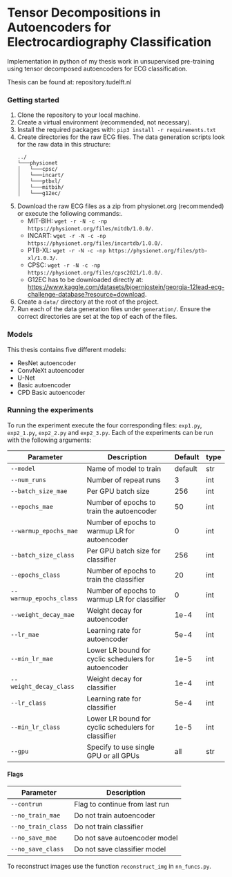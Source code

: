 # Tensor Decompositions in Autoencoders for Electrocardiography Classification
Implementation in python of my thesis work in unsupervised pre-training using tensor decomposed autoencoders for ECG classification.

Thesis can be found at: repository.tudelft.nl
### Getting started
1. Clone the repository to your local machine.
2. Create a virtual environment (recommended, not necessary).
2. Install the required packages with: `pip3 install -r requirements.txt`
3. Create directories for the raw ECG files. The data generation scripts look for the raw data in this structure:
    ```
    ../
    └───physionet
    │   └───cpsc/
    │   └───incart/
    │   └───ptbxl/
    │   └───mitbih/
    │   └───g12ec/
    ```
4. Download the raw ECG files as a zip from physionet.org (recommended) or execute the following commands:.
    - MIT-BIH: `wget -r -N -c -np https://physionet.org/files/mitdb/1.0.0/`.
    - INCART: `wget -r -N -c -np https://physionet.org/files/incartdb/1.0.0/`.
    - PTB-XL: `wget -r -N -c -np https://physionet.org/files/ptb-xl/1.0.3/`.
    - CPSC: `wget -r -N -c -np https://physionet.org/files/cpsc2021/1.0.0/`.
    - G12EC has to be downloaded directly at: https://www.kaggle.com/datasets/bjoernjostein/georgia-12lead-ecg-challenge-database?resource=download.
5. Create a `data/` directory at the root of the project.
5. Run each of the data generation files under `generation/`. Ensure the correct directories are set at the top of each of the files.

### Models
This thesis contains five different models:
- ResNet autoencoder
- ConvNeXt autoencoder
- U-Net
- Basic autoencoder
- CPD Basic autoencoder

### Running the experiments
To run the experiment execute the four corresponding files: `exp1.py`, `exp2_1.py`, `exp2_2.py` and `exp2_3.py`.
Each of the experiments can be run with the following arguments:

| Parameter                 | Description                                          | Default | type |
|---------------------------|------------------------------------------------------|---------|------|
| `--model`                 | Name of model to train                               | default | str |
| `--num_runs`              | Number of repeat runs                                | 3       |int|
| `--batch_size_mae`        | Per GPU batch size                                   | 256     |int|
| `--epochs_mae`            | Number of epochs to train the autoencoder            | 50      |int|
| `--warmup_epochs_mae`     | Number of epochs to warmup LR for autoencoder        | 0       |int|
| `--batch_size_class`      | Per GPU batch size for classifier                    | 256     |int|
| `--epochs_class`          | Number of epochs to train the classifier             | 20      |int|
| `--warmup_epochs_class`   | Number of epochs to warmup LR for classifier         | 0       |int|
| `--weight_decay_mae`      | Weight decay for autoencoder                         | 1e-4    |int|
| `--lr_mae`                | Learning rate for autoencoder                        | 5e-4    |int|
| `--min_lr_mae`            | Lower LR bound for cyclic schedulers for autoencoder | 1e-5    |int|
| `--weight_decay_class`    | Weight decay for classifier                          | 1e-4    |int|
| `--lr_class`              | Learning rate for classifier                         | 5e-4    |int|
| `--min_lr_class`          | Lower LR bound for cyclic schedulers for classifier  | 1e-5    |int|
| `--gpu`                   | Specify to use single GPU or all GPUs                | all     |str|

#### Flags

| Parameter          | Description                           |
|--------------------|---------------------------------------|
| `--contrun`        | Flag to continue from last run        |
| `--no_train_mae`   | Do not train autoencoder              |
| `--no_train_class` | Do not train classifier               |
| `--no_save_mae`    | Do not save autoencoder model         |
| `--no_save_class`  | Do not save classifier model          |


To reconstruct images use the function `reconstruct_img` in `nn_funcs.py`.

